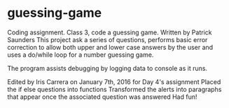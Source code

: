 # guessing-game
Coding assignment. Class 3, code a guessing game.
Written by Patrick Saunders
This project ask a series of questions, performs basic error correction to allow both upper and lower case answers by the user
and uses a do/while loop for a number guessing game.

The program assists debugging by logging data to console as it runs.

Edited by Iris Carrera on January 7th, 2016 for Day 4's assignment
Placed the if else questions into functions
Transformed the alerts into paragraphs that appear once the associated question was answered
Had fun!
